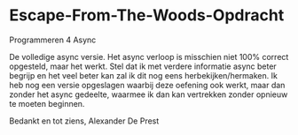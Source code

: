 # Escape-From-The-Woods-Opdracht
Programmeren 4 Async

De volledige async versie.
Het async verloop is misschien niet 100% correct opgesteld, maar het werkt.
Stel dat ik met verdere informatie async beter begrijp en het veel beter kan zal ik dit nog eens herbekijken/hermaken.
Ik heb nog een versie opgeslagen waarbij deze oefening ook werkt, maar dan zonder het async gedeelte, 
waarmee ik dan kan vertrekken zonder opnieuw te moeten beginnen.

Bedankt en tot ziens,
Alexander De Prest
